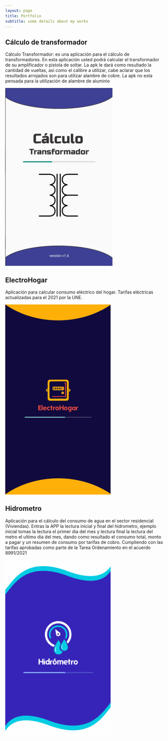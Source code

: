 ```yaml
---
layout: page
title: Portfolio
subtitle: some details about my works
---
```


## Cálculo de transformador

Cálculo Transformador: es una aplicación para el cálculo de transformadores. En esta aplicación usted podrá calcular el transformador de su amplificador o pistola de soltar. La apk le dará como resultado la cantidad de vueltas, así como el calibre a utilizar, cabe aclarar que los resultados arrojados son para utilizar alambre de cobre. La apk no esta pensada para la utilización de alambre de aluminio

![Cálculo transformador](/assets/img/calculo-transformador/001-cz9dev-calc.png)

## ElectroHogar

Aplicación para calcular consumo eléctrico del hogar. Tarifas eléctricas actualizadas para el 2021 por la UNE.

![Electro Hogar](/assets/img/electro-hogar/001-cz9dev-elect.png)

## Hidrometro

Aplicación para el cálculo del consumo de agua en el sector residencial (Viviendas). Entras la APP la lectura inicial y final del hidrometro, ejemplo inicial tomas la lectura el primer dia del mes y lectura final la  lectura del metro el ultimo dia del mes, dando como resultado el consumo total, monto a pagar y un resumen de consumo por tarifas de cobro. Cumpliendo con las tarifas aprobadas como parte de la Tarea Ordenamiento en el acuerdo 8991/2021

![Hidrometro](/assets/img/hidrometro/001-cz9dev-hidro.png)